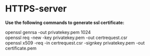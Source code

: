 # HTTPS-server

<b>Use the following commands to generate ssl certificate: </b>

openssl genrsa -out privatekey.pem 1024  
openssl req -new -key privatekey.pem -out certrequest.csr  
openssl x509 -req -in certrequest.csr -signkey privatekey.pem -out certificate.pem  
